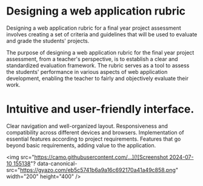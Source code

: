 # Designing a web application rubric
Designing a web application rubric for a final year project assessment involves creating a set of criteria and guidelines that will be used to evaluate and grade the students' projects. 

The purpose of designing a web application rubric for the final year project assessment, from a teacher's perspective, is to establish a clear and standardized evaluation framework. The rubric serves as a tool to assess the students' performance in various aspects of web application development, enabling the teacher to fairly and objectively evaluate their work.

# Intuitive and user-friendly interface. 
Clear navigation and well-organized layout.
Responsiveness and compatibility across different devices and browsers.
Implementation of essential features according to project requirements.
Features that go beyond basic requirements, adding value to the application.


<img src="[https://camo.githubusercontent.com/...](![Screenshot 2024-07-10 155138](https://github.com/Sabamanzoor25/rubrics/assets/102574980/a8f73248-682a-4415-9350-d5ddd443c2ed)"? data-canonical-src="https://gyazo.com/eb5c5741b6a9a16c692170a41a49c858.png" width="200" height="400" />






